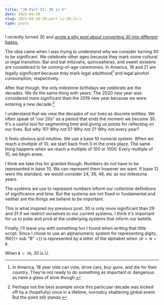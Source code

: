```yaml
---
title: "30 Part II: 30 is U"
date: 2025-04-28
slug: 2025-04-28-30-part-ii-30-is-u
type: posts
---
```


I recently turned 30 and [wrote a silly post about converting 30 into different
bases.](../2025-04-25-30)

The idea came when I was trying to understand why we consider turning 30 to be
significant. We celebrate other ages because they mark some cultural or legal 
transition. Bar and bat mitzvahs, quinceañeras, and sweet sixteens are considered
to be coming-of-age ceremonies. In America, 18 and 21 are legally significant because
they mark legal adulthood[^1] and legal alcohol consumption, respectively.

After that though, the only milestone birthdays we celebrate are the decades. We 
do the same thing with years. The 2020 new year was considered more significant 
than the 2019 new year because we were entering a new decade.[^2] 

I understand that we view the decades of our lives as discrete entities. We often 
speak of "our 20s" as a period that ends the moment we become 30. It's a useful 
tool for segmenting time and giving us points for reflecting on our lives. But why 10? 
Why not 5? Why not 2? Why not every year?

It feels obvious and intuitive. We use a base 10 numeral system. When we reach a 
multiple of 10, we start back from 0 in the ones place. The same thing happens
when we reach a multiple of 100 or 1000. Every multiple of 10, we begin anew.

I think we take this for granted though. Numbers do not have to be represented 
in base 10. We can represent them however we want. If base 12 were the standard,
we would consider 24, 36, 48, etc as our milestone years.

The systems we use to represent numbers inform our collective definitions of
significance and time. But the systems are not fixed or fundamental and neither
are the things we believe to be important.

This is what inspired my previous post. 30 is only more significant than 29 and 31
if we restrict ourselves to our current systems. I think it's important for us 
to poke and prod at the underlying systems that inform our beliefs.

Finally, I'll leave you with something fun I found when writing that little script.
Since I chose to use an alphanumeric system for representing digits, (N){{< sub "B" >}}
is represented by a letter of the alphabet when `10 < N < B`. 

When `B > 30`, 30 is U.  


[^1]: In America, 18 year olds can vote, drive cars, buy guns, and die for their 
country. They're not ready to do something as important or dangerous as have 
a glass of wine though.
[^2]: Perhaps not the best example since this particular decade was kicked off
by a (hopefully) once in a lifetime, normalcy shattering global event. But the point
still stands.
